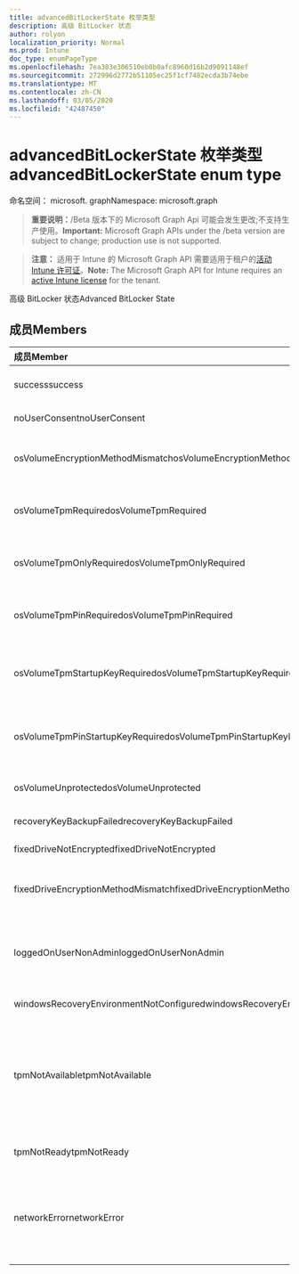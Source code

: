 ```yaml
---
title: advancedBitLockerState 枚举类型
description: 高级 BitLocker 状态
author: rolyon
localization_priority: Normal
ms.prod: Intune
doc_type: enumPageType
ms.openlocfilehash: 7ea303e306510eb0b0afc8960d16b2d9091148ef
ms.sourcegitcommit: 272996d2772b51105ec25f1cf7482ecda3b74ebe
ms.translationtype: MT
ms.contentlocale: zh-CN
ms.lasthandoff: 03/05/2020
ms.locfileid: "42487450"
---
```

# <a name="advancedbitlockerstate-enum-type"></a><span data-ttu-id="de30e-103">advancedBitLockerState 枚举类型</span><span class="sxs-lookup"><span data-stu-id="de30e-103">advancedBitLockerState enum type</span></span>

<span data-ttu-id="de30e-104">命名空间： microsoft. graph</span><span class="sxs-lookup"><span data-stu-id="de30e-104">Namespace: microsoft.graph</span></span>

> <span data-ttu-id="de30e-105">**重要说明：**/Beta 版本下的 Microsoft Graph Api 可能会发生更改;不支持生产使用。</span><span class="sxs-lookup"><span data-stu-id="de30e-105">**Important:** Microsoft Graph APIs under the /beta version are subject to change; production use is not supported.</span></span>

> <span data-ttu-id="de30e-106">**注意：** 适用于 Intune 的 Microsoft Graph API 需要适用于租户的[活动 Intune 许可证](https://go.microsoft.com/fwlink/?linkid=839381)。</span><span class="sxs-lookup"><span data-stu-id="de30e-106">**Note:** The Microsoft Graph API for Intune requires an [active Intune license](https://go.microsoft.com/fwlink/?linkid=839381) for the tenant.</span></span>

<span data-ttu-id="de30e-107">高级 BitLocker 状态</span><span class="sxs-lookup"><span data-stu-id="de30e-107">Advanced BitLocker State</span></span>

## <a name="members"></a><span data-ttu-id="de30e-108">成员</span><span class="sxs-lookup"><span data-stu-id="de30e-108">Members</span></span>
|<span data-ttu-id="de30e-109">成员</span><span class="sxs-lookup"><span data-stu-id="de30e-109">Member</span></span>|<span data-ttu-id="de30e-110">值</span><span class="sxs-lookup"><span data-stu-id="de30e-110">Value</span></span>|<span data-ttu-id="de30e-111">说明</span><span class="sxs-lookup"><span data-stu-id="de30e-111">Description</span></span>|
|:---|:---|:---|
|<span data-ttu-id="de30e-112">success</span><span class="sxs-lookup"><span data-stu-id="de30e-112">success</span></span>|<span data-ttu-id="de30e-113">0</span><span class="sxs-lookup"><span data-stu-id="de30e-113">0</span></span>|<span data-ttu-id="de30e-114">高级 BitLocker 状态成功</span><span class="sxs-lookup"><span data-stu-id="de30e-114">Advanced BitLocker State Success</span></span>|
|<span data-ttu-id="de30e-115">noUserConsent</span><span class="sxs-lookup"><span data-stu-id="de30e-115">noUserConsent</span></span>|<span data-ttu-id="de30e-116">1 </span><span class="sxs-lookup"><span data-stu-id="de30e-116">1</span></span>|<span data-ttu-id="de30e-117">用户永远不同意加密</span><span class="sxs-lookup"><span data-stu-id="de30e-117">User never gave consent for Encryption</span></span>|
|<span data-ttu-id="de30e-118">osVolumeEncryptionMethodMismatch</span><span class="sxs-lookup"><span data-stu-id="de30e-118">osVolumeEncryptionMethodMismatch</span></span>|<span data-ttu-id="de30e-119">2 </span><span class="sxs-lookup"><span data-stu-id="de30e-119">2</span></span>|<span data-ttu-id="de30e-120">OS 卷的加密方法与策略设置的不同</span><span class="sxs-lookup"><span data-stu-id="de30e-120">Encryption method of OS Volume is different than that set by policy</span></span>|
|<span data-ttu-id="de30e-121">osVolumeTpmRequired</span><span class="sxs-lookup"><span data-stu-id="de30e-121">osVolumeTpmRequired</span></span>|<span data-ttu-id="de30e-122">4 </span><span class="sxs-lookup"><span data-stu-id="de30e-122">4</span></span>|<span data-ttu-id="de30e-123">TPM 不用于保护 OS 卷，但策略是必需的</span><span class="sxs-lookup"><span data-stu-id="de30e-123">TPM not used for protection of OS volume, but is required by policy</span></span>|
|<span data-ttu-id="de30e-124">osVolumeTpmOnlyRequired</span><span class="sxs-lookup"><span data-stu-id="de30e-124">osVolumeTpmOnlyRequired</span></span>|<span data-ttu-id="de30e-125">8 </span><span class="sxs-lookup"><span data-stu-id="de30e-125">8</span></span>|<span data-ttu-id="de30e-126">仅 TPM 保护未用于 OS 卷，但策略是必需的</span><span class="sxs-lookup"><span data-stu-id="de30e-126">TPM only protection not used for OS volume, but is required by policy</span></span>|
|<span data-ttu-id="de30e-127">osVolumeTpmPinRequired</span><span class="sxs-lookup"><span data-stu-id="de30e-127">osVolumeTpmPinRequired</span></span>|<span data-ttu-id="de30e-128">16 </span><span class="sxs-lookup"><span data-stu-id="de30e-128">16</span></span>|<span data-ttu-id="de30e-129">TPM + PIN 保护不用于 OS 卷，但策略要求</span><span class="sxs-lookup"><span data-stu-id="de30e-129">TPM+PIN protection not used for OS volume, but is required by policy</span></span>|
|<span data-ttu-id="de30e-130">osVolumeTpmStartupKeyRequired</span><span class="sxs-lookup"><span data-stu-id="de30e-130">osVolumeTpmStartupKeyRequired</span></span>|<span data-ttu-id="de30e-131">32</span><span class="sxs-lookup"><span data-stu-id="de30e-131">32</span></span>|<span data-ttu-id="de30e-132">TPM + 启动密钥保护不用于 OS 卷，但策略要求</span><span class="sxs-lookup"><span data-stu-id="de30e-132">TPM+Startup Key protection not used for OS volume, but is required by policy</span></span>|
|<span data-ttu-id="de30e-133">osVolumeTpmPinStartupKeyRequired</span><span class="sxs-lookup"><span data-stu-id="de30e-133">osVolumeTpmPinStartupKeyRequired</span></span>|<span data-ttu-id="de30e-134">64</span><span class="sxs-lookup"><span data-stu-id="de30e-134">64</span></span>|<span data-ttu-id="de30e-135">TPM + PIN + 启动密钥不用于 OS 卷，但策略是必需的</span><span class="sxs-lookup"><span data-stu-id="de30e-135">TPM+PIN+Startup Key not used for OS volume, but is required by policy</span></span>|
|<span data-ttu-id="de30e-136">osVolumeUnprotected</span><span class="sxs-lookup"><span data-stu-id="de30e-136">osVolumeUnprotected</span></span>|<span data-ttu-id="de30e-137">128</span><span class="sxs-lookup"><span data-stu-id="de30e-137">128</span></span>|<span data-ttu-id="de30e-138">检测到未受保护的 OS 卷</span><span class="sxs-lookup"><span data-stu-id="de30e-138">Un-protected OS Volume was detected</span></span>|
|<span data-ttu-id="de30e-139">recoveryKeyBackupFailed</span><span class="sxs-lookup"><span data-stu-id="de30e-139">recoveryKeyBackupFailed</span></span>|<span data-ttu-id="de30e-140">256</span><span class="sxs-lookup"><span data-stu-id="de30e-140">256</span></span>|<span data-ttu-id="de30e-141">恢复密钥备份失败</span><span class="sxs-lookup"><span data-stu-id="de30e-141">Recovery key backup failed</span></span>|
|<span data-ttu-id="de30e-142">fixedDriveNotEncrypted</span><span class="sxs-lookup"><span data-stu-id="de30e-142">fixedDriveNotEncrypted</span></span>|<span data-ttu-id="de30e-143">512</span><span class="sxs-lookup"><span data-stu-id="de30e-143">512</span></span>|<span data-ttu-id="de30e-144">固定驱动器未加密</span><span class="sxs-lookup"><span data-stu-id="de30e-144">Fixed Drive not encrypted</span></span>|
|<span data-ttu-id="de30e-145">fixedDriveEncryptionMethodMismatch</span><span class="sxs-lookup"><span data-stu-id="de30e-145">fixedDriveEncryptionMethodMismatch</span></span>|<span data-ttu-id="de30e-146">1024</span><span class="sxs-lookup"><span data-stu-id="de30e-146">1024</span></span>|<span data-ttu-id="de30e-147">固定驱动器的加密方法与策略设置不同</span><span class="sxs-lookup"><span data-stu-id="de30e-147">Encryption method of Fixed Drive is different than that set by policy</span></span>|
|<span data-ttu-id="de30e-148">loggedOnUserNonAdmin</span><span class="sxs-lookup"><span data-stu-id="de30e-148">loggedOnUserNonAdmin</span></span>|<span data-ttu-id="de30e-149">2048</span><span class="sxs-lookup"><span data-stu-id="de30e-149">2048</span></span>|<span data-ttu-id="de30e-150">登录用户是非管理员的。这需要将 "AllowStandardUserEncryption" 策略设置为1</span><span class="sxs-lookup"><span data-stu-id="de30e-150">Logged on user is non-admin. This requires “AllowStandardUserEncryption” policy set to 1</span></span>|
|<span data-ttu-id="de30e-151">windowsRecoveryEnvironmentNotConfigured</span><span class="sxs-lookup"><span data-stu-id="de30e-151">windowsRecoveryEnvironmentNotConfigured</span></span>|<span data-ttu-id="de30e-152">4096</span><span class="sxs-lookup"><span data-stu-id="de30e-152">4096</span></span>|<span data-ttu-id="de30e-153">未配置 WinRE</span><span class="sxs-lookup"><span data-stu-id="de30e-153">WinRE is not configured</span></span>|
|<span data-ttu-id="de30e-154">tpmNotAvailable</span><span class="sxs-lookup"><span data-stu-id="de30e-154">tpmNotAvailable</span></span>|<span data-ttu-id="de30e-155">8192</span><span class="sxs-lookup"><span data-stu-id="de30e-155">8192</span></span>|<span data-ttu-id="de30e-156">TPM 对 BitLocker 不可用。</span><span class="sxs-lookup"><span data-stu-id="de30e-156">TPM is not available for BitLocker.</span></span> <span data-ttu-id="de30e-157">这意味着 TPM 不存在，或者设置了 TPM 不可用注册表替代，或者主机 OS 位于便携/罗马盘上</span><span class="sxs-lookup"><span data-stu-id="de30e-157">This means TPM is not present, or TPM unavailable registry override is set or host OS is on portable/rome-able drive</span></span>|
|<span data-ttu-id="de30e-158">tpmNotReady</span><span class="sxs-lookup"><span data-stu-id="de30e-158">tpmNotReady</span></span>|<span data-ttu-id="de30e-159">16384</span><span class="sxs-lookup"><span data-stu-id="de30e-159">16384</span></span>|<span data-ttu-id="de30e-160">TPM 尚未准备好用于 BitLocker</span><span class="sxs-lookup"><span data-stu-id="de30e-160">TPM is not ready for BitLocker</span></span>|
|<span data-ttu-id="de30e-161">networkError</span><span class="sxs-lookup"><span data-stu-id="de30e-161">networkError</span></span>|<span data-ttu-id="de30e-162">32768</span><span class="sxs-lookup"><span data-stu-id="de30e-162">32768</span></span>|<span data-ttu-id="de30e-163">网络不可用。</span><span class="sxs-lookup"><span data-stu-id="de30e-163">Network not available.</span></span> <span data-ttu-id="de30e-164">这是恢复密钥备份所必需的。</span><span class="sxs-lookup"><span data-stu-id="de30e-164">This is required for recovery key backup.</span></span> <span data-ttu-id="de30e-165">此报告适用于支持驱动器加密的设备</span><span class="sxs-lookup"><span data-stu-id="de30e-165">This is reported for Drive Encryption capable devices</span></span>|



